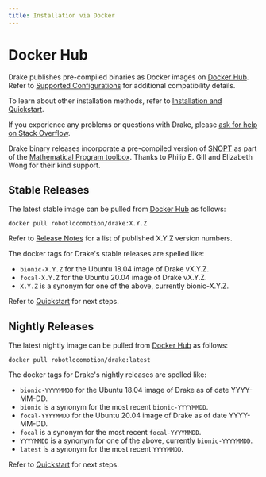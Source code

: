 ```yaml
---
title: Installation via Docker
---
```


# Docker Hub

Drake publishes pre-compiled binaries as Docker images on
[Docker Hub](https://hub.docker.com/r/robotlocomotion/drake). Refer to
[Supported Configurations](/installation.html#supported-configurations)
for additional compatibility details.

To learn about other installation methods, refer to
[Installation and Quickstart](/installation.html).

If you experience any problems or questions with Drake, please
[ask for help on Stack Overflow](/getting_help.html).

Drake binary releases incorporate a pre-compiled version of
[SNOPT](https://ccom.ucsd.edu/~optimizers/solvers/snopt/) as part of the
[Mathematical Program toolbox](https://drake.mit.edu/doxygen_cxx/group__solvers.html).
Thanks to Philip E. Gill and Elizabeth Wong for their kind support.

## Stable Releases

The latest stable image can be pulled from
[Docker Hub](https://hub.docker.com/r/robotlocomotion/drake)
as follows:

```
docker pull robotlocomotion/drake:X.Y.Z
```

Refer to [Release Notes](/release_notes/release_notes.html) for a list of
published X.Y.Z version numbers.

The docker tags for Drake's stable releases are spelled like:

* ``bionic-X.Y.Z`` for the Ubuntu 18.04 image of Drake vX.Y.Z.
* ``focal-X.Y.Z`` for the Ubuntu 20.04 image of Drake vX.Y.Z.
* ``X.Y.Z`` is a synonym for one of the above, currently bionic-X.Y.Z.

Refer to [Quickstart](/installation.html#quickstart) for next steps.

## Nightly Releases

The latest nightly image can be pulled from
[Docker Hub](https://hub.docker.com/r/robotlocomotion/drake)
as follows:

```
docker pull robotlocomotion/drake:latest
```

The docker tags for Drake's nightly releases are spelled like:

* ``bionic-YYYYMMDD`` for the Ubuntu 18.04 image of Drake as of date YYYY-MM-DD.
* ``bionic`` is a synonym for the most recent ``bionic-YYYYMMDD``.
* ``focal-YYYYMMDD`` for the Ubuntu 20.04 image of Drake as of date YYYY-MM-DD.
* ``focal`` is a synonym for the most recent ``focal-YYYYMMDD``.
* ``YYYYMMDD`` is a synonym for one of the above, currently ``bionic-YYYYMMDD``.
* ``latest`` is a synonym for the most recent ``YYYYMMDD``.

Refer to [Quickstart](/installation.html#quickstart) for next steps.
